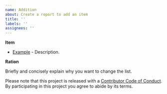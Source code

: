 ```yaml
---
name: Addition
about: Create a report to add an item
title: ''
labels: ''
assignees: ''
---
```


**Item**

- [Example](http://example.com) - Description.

**Ration**

Briefly and concisely explain why you want to change the list.

Please note that this project is released with a
[Contributor Code of Conduct](CODE_OF_CONDUCT.md). By participating in this
project you agree to abide by its terms.
